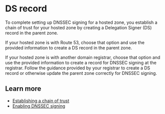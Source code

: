 # DS record<a name="dnssec-signing-ds-record"></a>

To complete setting up DNSSEC signing for a hosted zone, you establish a chain of trust for your hosted zone by creating a Delegation Signer \(DS\) record in the parent zone\.

If your hosted zone is with Route 53, choose that option and use the provided information to create a DS record in the parent zone\.

If your hosted zone is with another domain registrar, choose that option and use the provided information to create a record for DNSSEC signing at the registrar\. Follow the guidance provided by your registrar to create a DS record or otherwise update the parent zone correctly for DNSSEC signing\.

## Learn more<a name="dnssec-signing-ds-record-learn-more"></a>
+ [ Establishing a chain of trust](https://docs.aws.amazon.com/Route53/latest/DeveloperGuide/dns-configuring-dnssec-enable-signing.html#dns-configuring-dnssec-chain-of-trust)
+ [ Enabling DNSSEC signing](https://docs.aws.amazon.com/Route53/latest/DeveloperGuide/dns-configuring-dnssec-enable-signing.html)